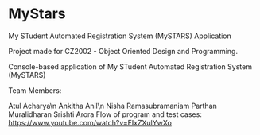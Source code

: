 # MyStars
My STudent Automated Registration System (MySTARS) Application

Project made for CZ2002 - Object Oriented Design and Programming.

Console-based application of My STudent Automated Registration System (MySTARS)

Team Members:

Atul Acharya\n
Ankitha Anil\n
Nisha Ramasubramaniam
Parthan Muralidharan
Srishti Arora
Flow of program and test cases: https://www.youtube.com/watch?v=FIxZXulYwXo
